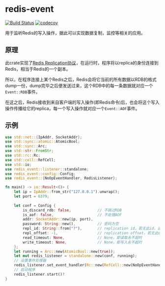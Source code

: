 # redis-event

[![Build Status](https://travis-ci.com/maplestoria/redis-event.svg?token=LAWtGewQmwi6dpqV9Qcy&branch=master)](https://travis-ci.com/maplestoria/redis-event)
[![codecov](https://codecov.io/gh/maplestoria/redis-event/branch/master/graph/badge.svg?token=u9ZqCQjuPi)](https://codecov.io/gh/maplestoria/redis-event)

用于监听Redis的写入操作，据此可以实现数据复制，监控等相关的应用。

## 原理

此crate实现了[Redis Replication协议](https://redis.io/topics/replication)，在运行时，程序将以replica的身份连接到Redis，相当于Redis的一个副本。

所以，在程序连接上某个Redis之后，Redis会将它当前的所有数据以RDB的格式dump一份，dump完毕之后便发送过来，这个RDB中的每一条数据就对应一个`Event::RDB`事件。

在这之后，Redis接收到来自客户端的写入操作(即Redis命令)后，也会将这个写入操作传播给它的replica，每一个写入操作就对应一个`Event::AOF`事件。

## 示例

```rust
use std::net::{IpAddr, SocketAddr};
use std::sync::atomic::AtomicBool;
use std::sync::Arc;
use std::str::FromStr;
use std::rc::Rc;
use std::cell::RefCell;
use std::io;
use redis_event::listener::standalone;
use redis_event::config::Config;
use redis_event::{NoOpEventHandler, RedisListener};

fn main() -> io::Result<()> {
    let ip = IpAddr::from_str("127.0.0.1").unwrap();
    let port = 6379;
    
    let conf = Config {
        is_discard_rdb: false,            // 不跳过RDB
        is_aof: false,                    // 不处理AOF
        addr: SocketAddr::new(ip, port),
        password: String::new(),          // 密码为空
        repl_id: String::from("?"),       // replication id，若无此id，设置为?即可
        repl_offset: -1,                  // replication offset，若无此offset，设置为-1即可
        read_timeout: None,               // None，即读取永不超时
        write_timeout: None,              // None，即写入永不超时
    };
    let running = Arc::new(AtomicBool::new(true));
    let mut redis_listener = standalone::new(conf, running);
    // 设置事件处理器
    redis_listener.set_event_handler(Rc::new(RefCell::new(NoOpEventHandler{})));
    // 启动程序
    redis_listener.start()?
}
```
